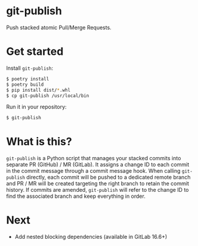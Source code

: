 # git-publish

Push stacked atomic Pull/Merge Requests.

# Get started

Install `git-publish`:

```sh
$ poetry install
$ poetry build
$ pip install dist/*.whl
$ cp git-publish /usr/local/bin
```

Run it in your repository:

```sh
$ git-publish
```

# What is this?

`git-publish` is a Python script that manages your stacked commits into separate PR (GitHub) / MR (GitLab). It assigns a change ID to each commit in the commit message through a commit message hook. When calling `git-publish` directly, each commit will be pushed to a dedicated remote branch and PR / MR will be created targeting the right branch to retain the commit history. If commits are amended, `git-publish` will refer to the change ID to find the associated branch and keep everything in order.

# Next

- Add nested blocking dependencies (available in GitLab 16.6+)
